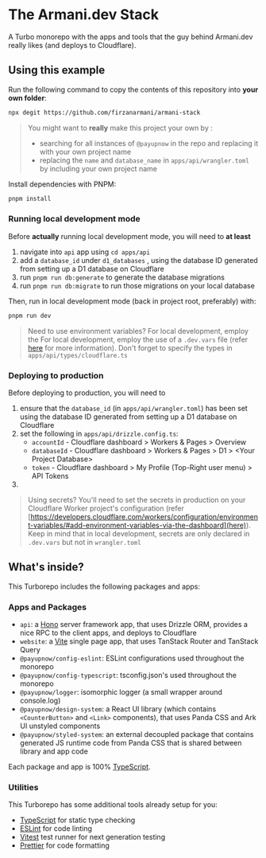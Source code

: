 # The Armani.dev Stack

A Turbo monorepo with the apps and tools that the guy behind Armani.dev really likes (and deploys to Cloudflare).

## Using this example

Run the following command to copy the contents of this repository into **your own folder**:

```sh
npx degit https://github.com/firzanarmani/armani-stack
```

> You might want to **really** make this project your own by :
>- searching for all instances of `@payupnow` in the repo and replacing it with your own project name
>- replacing the `name` and `database_name` in `apps/api/wrangler.toml` by including your own project name

Install dependencies with PNPM:

```sh
pnpm install
```

### Running local development mode

Before **actually** running local development mode, you will need to **at least**
1.  navigate into `api` app using `cd apps/api`
2.  add a `database_id` under `d1_databases` , using the database ID generated from setting up a D1 database on Cloudflare
3.  run `pnpm run db:generate` to generate the database migrations
4.  run `pnpm run db:migrate` to run those migrations on your local database

Then, run in local development mode (back in project root, preferably) with:
```sh
pnpm run dev
```

> Need to use environment variables? For local development, employ the For local development, employ the use of a `.dev.vars` file (refer [here](https://developers.cloudflare.com/workers/configuration/environment-variables/) for more information). Don't forget to specify the types in `apps/api/types/cloudflare.ts` 
 
### Deploying to production

Before deploying to production, you will need to
1.  ensure that the `database_id` (in `apps/api/wrangler.toml`) has been set using the database ID generated from setting up a D1 database on Cloudflare
2.  set the following in `apps/api/drizzle.config.ts`:
    - `accountId` - Cloudflare dashboard > Workers & Pages > Overview
    - `databaseId` - Cloudflare dashboard > Workers & Pages > D1 > \<Your Project Database>
    - `token` - Cloudflare dashboard > My Profile (Top-Right user menu) > API Tokens
3.

> Using secrets? You'll need to set the secrets in production on your Cloudflare Worker project's configuration (refer [https://developers.cloudflare.com/workers/configuration/environment-variables/#add-environment-variables-via-the-dashboard](here)). Keep in mind that in local development, secrets are only declared in `.dev.vars` but not in `wrangler.toml`

## What's inside?

This Turborepo includes the following packages and apps:

### Apps and Packages

- `api`: a [Hono](https://hono.dev/) server framework app, that uses Drizzle ORM, provides a nice RPC to the client apps, and deploys to Cloudflare
- `website`: a [Vite](https://vitejs.dev/) single page app, that uses TanStack Router and TanStack Query
- `@payupnow/config-eslint`: ESLint configurations used throughout the monorepo
- `@payupnow/config-typescript`: tsconfig.json's used throughout the monorepo
- `@payupnow/logger`: isomorphic logger (a small wrapper around console.log)
- `@payupnow/design-system`: a React UI library (which contains `<CounterButton>` and `<Link>` components), that uses Panda CSS and Ark UI unstyled components
- `@payupnow/styled-system`: an external decoupled package that contains generated JS runtime code from Panda CSS that is shared between library and app code

Each package and app is 100% [TypeScript](https://www.typescriptlang.org/).

### Utilities

This Turborepo has some additional tools already setup for you:

- [TypeScript](https://www.typescriptlang.org/) for static type checking
- [ESLint](https://eslint.org/) for code linting
- [Vitest](https://vitest.dev) test runner for next generation testing
- [Prettier](https://prettier.io) for code formatting
